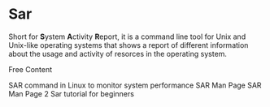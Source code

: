 # Sar

Short for **S**ystem **A**ctivity **R**eport, it is a command line tool for Unix and Unix-like operating systems that shows a report of different information about the usage and activity of resorces in the operating system.

<ResourceGroupTitle>Free Content</ResourceGroupTitle>

<BadgeLink colorScheme='yellow' badgeText='Read' href='https://www.geeksforgeeks.org/sar-command-linux-monitor-system-performance/'>SAR command in Linux to monitor system performance</BadgeLink>
<BadgeLink colorScheme='yellow' badgeText='Read' href='https://man7.org/linux/man-pages/man1/sar.1.html'>SAR Man Page</BadgeLink>
<BadgeLink colorScheme='yellow' badgeText='Read' href='https://linux.die.net/man/1/sar'>SAR Man Page 2</BadgeLink>
<BadgeLink colorScheme='blue' badgeText='Tutorial' href='https://linuxhint.com/sar_linux_tutorial/'>Sar tutorial for beginners</BadgeLink>

